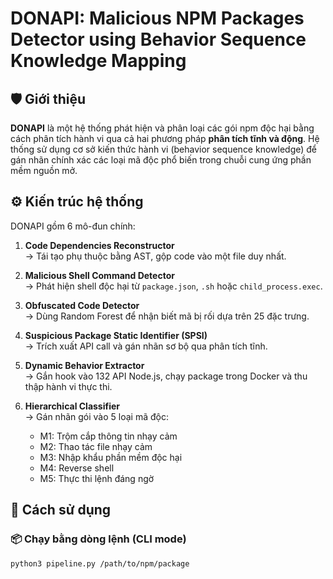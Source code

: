# DONAPI: Malicious NPM Packages Detector using Behavior Sequence Knowledge Mapping

## 🛡️ Giới thiệu

**DONAPI** là một hệ thống phát hiện và phân loại các gói npm độc hại bằng cách phân tích hành vi qua cả hai phương pháp **phân tích tĩnh và động**. Hệ thống sử dụng cơ sở kiến thức hành vi (behavior sequence knowledge) để gán nhãn chính xác các loại mã độc phổ biến trong chuỗi cung ứng phần mềm nguồn mở.

## ⚙️ Kiến trúc hệ thống

DONAPI gồm 6 mô-đun chính:

1. **Code Dependencies Reconstructor**  
   → Tái tạo phụ thuộc bằng AST, gộp code vào một file duy nhất.

2. **Malicious Shell Command Detector**  
   → Phát hiện shell độc hại từ `package.json`, `.sh` hoặc `child_process.exec`.

3. **Obfuscated Code Detector**  
   → Dùng Random Forest để nhận biết mã bị rối dựa trên 25 đặc trưng.

4. **Suspicious Package Static Identifier (SPSI)**  
   → Trích xuất API call và gán nhãn sơ bộ qua phân tích tĩnh.

5. **Dynamic Behavior Extractor**  
   → Gắn hook vào 132 API Node.js, chạy package trong Docker và thu thập hành vi thực thi.

6. **Hierarchical Classifier**  
   → Gán nhãn gói vào 5 loại mã độc:  
      - M1: Trộm cắp thông tin nhạy cảm  
      - M2: Thao tác file nhạy cảm  
      - M3: Nhập khẩu phần mềm độc hại  
      - M4: Reverse shell  
      - M5: Thực thi lệnh đáng ngờ

## 🚀 Cách sử dụng

### 📦 Chạy bằng dòng lệnh (CLI mode)

```bash
python3 pipeline.py /path/to/npm/package
